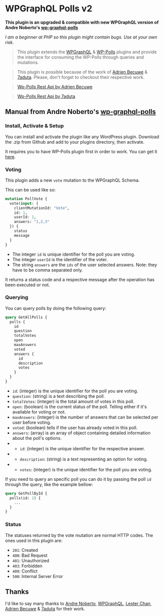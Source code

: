 # WPGraphQL Polls v2

**This plugin is an upgraded & compatible with new WPGraphQL version of Andre Noberto's [wp-graphql-polls][wp-graphql-polls-url]**

_I am a beginner at PHP so this plugin might contain bugs. Use at your own risk._

> This plugin extends the [WPGraphQL][wp-graphql-url] & [WP-Polls][wp-polls-url] plugins and provide the interface for consuming the WP-Polls through queries and mutations.

> This plugin is possible because of the work of [Adrien Becuwe][adrien-becuwe-url] & [7aduta][7aduta-url]. Please, don't forget to checkout their respective work.

> [Wp-Polls Rest Api by Adrien Becuwe][wp-polls-rest-api-by-adrien-url]

> [Wp-Polls Rest Api by 7aduta][wp-polls-rest-api-by-7aduta-url]

## Manual from Andre Noberto's [wp-graphql-polls][wp-graphql-polls-url]
### Install, Activate & Setup

You can install and activate the plugin like any WordPress plugin. Download the .zip from Github and add to your plugins directory, then activate.

It requires you to have WP-Polls plugin first in order to work. You can get it <a href="https://github.com/lesterchan/wp-polls" target="_blank">here</a>.

### Voting

This plugin adds a new `vote` mutation to the WPGraphQL Schema.

This can be used like so:

```graphql
mutation PollVote {
  vote(input: {
    clientMutationId: "Vote",
    id: 1,
    userId: 1,
    answers: "1,2,3"
  }) {
    status
    message
  }
}
```

- The integer `id` is unique identifier for the poll you are voting.
- The integer `userId` is the identifier of the voter.
- The string `answers` are the `ids` of the user selected answers. Note: they have to be comma separated only.

It returns a status code and a respective message after the operation has been executed or not.

### Querying

You can query polls by doing the following query:

```graphql
query GetAllPolls {
  polls {
    id
    question
    totalVotes
    open
    maxAnswers
    voted
    answers {
      id
      description
      votes
    }
  }
}
```

- `id`: (integer) is the unique identifier for the poll you are voting.
- `question`: (string) is a text describing the poll.
- `totalVotes`: (integer) is the total amount of votes in this poll.
- `open`: (boolean) is the current status of the poll. Telling either if it's available for voting or not.
- `maxAnswers`: (integer) is the number of answers that can be selected per user before voting.
- `voted`: (boolean) tells if the user has already voted in this poll.
- `answers`: (array) is an array of object containing detailed information about the poll's options.
- - `id`: (integer) is the unique identifier for the respective answer.
- - `description`: (string) is a text representing an option for voting.
- - `votes`: (integer) is the unique identifier for the poll you are voting.

If you need to query an specific poll you can do it by passing the poll `id` through the query, like the example bellow:

```graphql
query GetPollById {
  polls(id: 1) {
    ...
  }
}
```

### Status

The statuses returned by the vote mutation are normal HTTP codes. The ones used in this plugin are:

- `201`: Created
- `400`: Bad Request
- `401`: Unauthorized
- `403`: Forbidden
- `409`: Conflict
- `500`: Internal Server Error

## Thanks

I'd like to say many thanks to [Andre Noberto](https://github.com/andrenoberto), [WPGraphQL][wp-graphql-url], [Lester Chan][lester-chan-url], [Adrien Becuwe][adrien-becuwe-url] & [7aduta][7aduta-url] for their work.

[wp-graphql-url]: https://github.com/wp-graphql/wp-graphql
[wp-polls-url]: https://github.com/lesterchan/wp-polls
[lester-chan-url]: https://github.com/lesterchan
[adrien-becuwe-url]: https://github.com/adrinoe
[7aduta-url]: https://github.com/7aduta
[wp-polls-rest-api-by-adrien-url]: https://github.com/adrinoe/wp-polls-rest-api
[wp-polls-rest-api-by-7aduta-url]: https://gist.github.com/7aduta/2bfe5788fa2186255ebe1339ed01fb37
[wp-graphql-logo-image]: https://www.wpgraphql.com/wp-content/uploads/2017/06/wpgraphql-logo-e1502819081849.png
[wp-graphql-polls-url]: https://github.com/andrenoberto/wp-graphql-polls